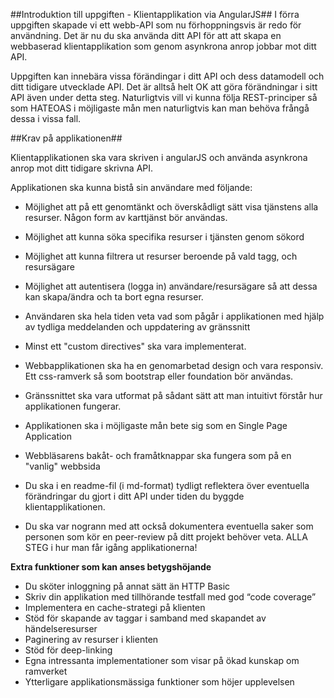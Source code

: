 ##Introduktion till uppgiften - Klientapplikation via AngularJS##
I förra uppgiften skapade vi ett webb-API som nu förhoppningsvis är redo för användning. Det är nu du ska använda ditt API för att att skapa en webbaserad klientapplikation som genom asynkrona anrop jobbar mot ditt API.

Uppgiften kan innebära vissa förändingar i ditt API och dess datamodell och ditt tidigare utvecklade API. Det är alltså helt OK att göra förändningar i sitt API även under detta steg. Naturligtvis vill vi kunna följa REST-principer så som HATEOAS i möjligaste mån men naturligtvis kan man behöva frångå dessa i vissa fall.


##Krav på applikationen##

Klientapplikationen ska vara skriven i angularJS och använda asynkrona anrop mot ditt tidigare skrivna API.

Applikationen ska kunna bistå sin användare med följande:

* Möjlighet att på ett genomtänkt och överskådligt sätt visa tjänstens alla resurser. Någon form av karttjänst bör användas.

* Möjlighet att kunna söka specifika resurser i tjänsten genom sökord

* Möjlighet att kunna filtrera ut resurser beroende på vald tagg, och resursägare

* Möjlighet att autentisera (logga in) användare/resursägare så att dessa kan skapa/ändra och ta bort egna resurser.

* Användaren ska hela tiden veta vad som pågår i applikationen med hjälp av tydliga meddelanden och uppdatering av gränssnitt

* Minst ett "custom directives" ska vara implementerat.

* Webbapplikationen ska ha en genomarbetad design och vara responsiv. Ett css-ramverk så som bootstrap eller foundation bör användas.

* Gränssnittet ska vara utformat på sådant sätt att man intuitivt förstår hur applikationen fungerar.

* Applikationen ska i möjligaste mån bete sig som en Single Page Application

* Webbläsarens bakåt- och framåtknappar ska fungera som på en "vanlig" webbsida

* Du ska i en readme-fil (i md-format) tydligt reflektera över eventuella förändringar du gjort i ditt API under tiden du byggde klientapplikationen.

* Du ska var nogrann med att också dokumentera eventuella saker som personen som kör en peer-review på ditt projekt behöver veta. ALLA STEG i hur man får igång applikationerna!


**Extra funktioner som kan anses betygshöjande**

* Du sköter inloggning på annat sätt än HTTP Basic
* Skriv din applikation med tillhörande testfall med god “code coverage”
* Implementera en cache-strategi på klienten
* Stöd för skapande av taggar i samband med skapandet av händelseresurser
* Paginering av resurser i klienten
* Stöd för deep-linking
* Egna intressanta implementationer som visar på ökad kunskap om ramverket
* Ytterligare applikationsmässiga funktioner som höjer upplevelsen



